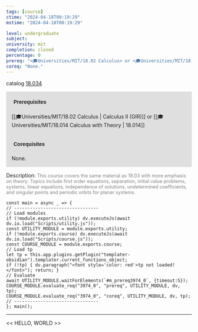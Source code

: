 ```yaml
---
tags: [course]
ctime: "2024-04-18T00:19:29"
mstime: "2024-04-18T00:19:29"

level: undergraduate
subject: 
university: mit
completion: closed
percentage: 0
prereq: "<🎓Universities/MIT/18.02 Calculus> or <🎓Universities/MIT/18.014 Calculus with Theory>"
coreq: "None."
---
```


catalog [18.034](https://ocw.mit.edu/courses/18-034-honors-differential-equations-spring-2004/pages/syllabus/)

<span style="display: block; padding: 15px; background-color: rgb(100, 100, 100, 0.2);"><font id="m_prereq3974_0" style="display: block; font-family: Arial, sans-serif; font-weight: bold; padding: 5px">Prerequisites</font><br><span id="prereq3974_0">[[🎓Universities/MIT/18.02 Calculus | Calculus II (GIR)]] or [[🎓Universities/MIT/18.014 Calculus with Theory | 18.014]]</span></span>
<span style="display: block; padding: 15px; background-color: rgb(100, 100, 100, 0.2);"><font id="m_coreq3974_0" style="display: block; font-family: Arial, sans-serif; font-weight: bold; padding: 5px">Corequisites</font><br><span id="coreq3974_0">None.</span></span>

<font style="">Description:</font>
<font style="color: grey; font-size: 0.8rem;">This course covers the same material as 18.03 with more emphasis on theory. Topics include first order equations, separation, initial value problems, systems, linear equations, independence of solutions, undetermined coefficients, and singular points and periodic orbits for planar systems.</font>

```dataviewjs
const main = async _ => {
// --------------------------------
// Load modules
if (!module.exports.utility) dv.executeJs(await dv.io.load("Scripts/utility.js"));
const UTILITY_MODULE = module.exports.utility;
if (!module.exports.course) dv.executeJs(await dv.io.load("Scripts/course.js"));
const COURSE_MODULE = module.exports.course;
// Load tp
let tp = this.app.plugins.getPlugin("templater-obsidian").templater.current_functions_object;
if (!tp) { dv.paragraph("<font style='color: red'>tp not loaded!</font>"); return; }
// Evaluate
await UTILITY_MODULE.waitForElements(`#m_prereq3974_0`, {timeout:5});
COURSE_MODULE.evaluate_req("3974_0", "prereq", UTILITY_MODULE, dv, tp);
COURSE_MODULE.evaluate_req("3974_0", "coreq", UTILITY_MODULE, dv, tp);
// --------------------------------
}; main();
```

---

<< HELLO, WORLD >>

